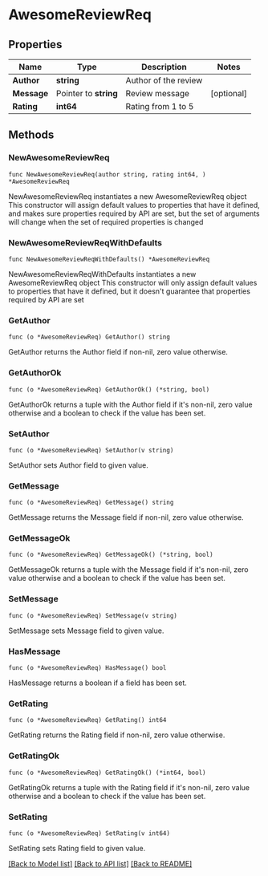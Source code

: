 # AwesomeReviewReq

## Properties

Name | Type | Description | Notes
------------ | ------------- | ------------- | -------------
**Author** | **string** | Author of the review | 
**Message** | Pointer to **string** | Review message | [optional] 
**Rating** | **int64** | Rating from 1 to 5 | 

## Methods

### NewAwesomeReviewReq

`func NewAwesomeReviewReq(author string, rating int64, ) *AwesomeReviewReq`

NewAwesomeReviewReq instantiates a new AwesomeReviewReq object
This constructor will assign default values to properties that have it defined,
and makes sure properties required by API are set, but the set of arguments
will change when the set of required properties is changed

### NewAwesomeReviewReqWithDefaults

`func NewAwesomeReviewReqWithDefaults() *AwesomeReviewReq`

NewAwesomeReviewReqWithDefaults instantiates a new AwesomeReviewReq object
This constructor will only assign default values to properties that have it defined,
but it doesn't guarantee that properties required by API are set

### GetAuthor

`func (o *AwesomeReviewReq) GetAuthor() string`

GetAuthor returns the Author field if non-nil, zero value otherwise.

### GetAuthorOk

`func (o *AwesomeReviewReq) GetAuthorOk() (*string, bool)`

GetAuthorOk returns a tuple with the Author field if it's non-nil, zero value otherwise
and a boolean to check if the value has been set.

### SetAuthor

`func (o *AwesomeReviewReq) SetAuthor(v string)`

SetAuthor sets Author field to given value.


### GetMessage

`func (o *AwesomeReviewReq) GetMessage() string`

GetMessage returns the Message field if non-nil, zero value otherwise.

### GetMessageOk

`func (o *AwesomeReviewReq) GetMessageOk() (*string, bool)`

GetMessageOk returns a tuple with the Message field if it's non-nil, zero value otherwise
and a boolean to check if the value has been set.

### SetMessage

`func (o *AwesomeReviewReq) SetMessage(v string)`

SetMessage sets Message field to given value.

### HasMessage

`func (o *AwesomeReviewReq) HasMessage() bool`

HasMessage returns a boolean if a field has been set.

### GetRating

`func (o *AwesomeReviewReq) GetRating() int64`

GetRating returns the Rating field if non-nil, zero value otherwise.

### GetRatingOk

`func (o *AwesomeReviewReq) GetRatingOk() (*int64, bool)`

GetRatingOk returns a tuple with the Rating field if it's non-nil, zero value otherwise
and a boolean to check if the value has been set.

### SetRating

`func (o *AwesomeReviewReq) SetRating(v int64)`

SetRating sets Rating field to given value.



[[Back to Model list]](../README.md#documentation-for-models) [[Back to API list]](../README.md#documentation-for-api-endpoints) [[Back to README]](../README.md)



